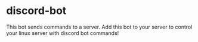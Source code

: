 # discord-bot

This bot sends commands to a server. Add this bot to your server to control your linux server with discord bot commands!